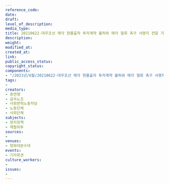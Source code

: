 ```yaml
---
reference_code: 
date: 
draft: 
level_of_description: 
media_type: 
title: 20210622-대우조선 매각 현물출자 투자계약 불허와 매각 철회 촉구 서명지 전달 기자회견
description: 
weight: 
modified_at: 
created_at: 
link: 
public_access_status: 
copyright_status: 
components:
- "/2021년/6월/20210622-대우조선 매각 현물출자 투자계약 불허와 매각 철회 촉구 서명지 전달 기자회견/403541_58879_4959.jpg"
tags:
- 
creators:
- 총연맹
- 금속노조
- 사회변혁노동자당
- 노동단체
- 사회단체
subjects:
- 정치정책
- 재벌외투
sources:
- 
venues:
- 청와대분수대
events:
- 기자회견
culture_workers:
- 
issues:
- 
---
```

